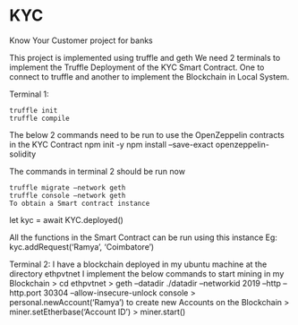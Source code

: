 # KYC
Know Your Customer project for banks


This project is implemented using truffle and geth
We need 2 terminals to implement the Truffle Deployment of the KYC Smart Contract. One to connect to truffle and another to implement the Blockchain in Local System.

Terminal 1:

	truffle init
	truffle compile

The below 2 commands need to be run to use the OpenZeppelin contracts in the KYC Contract
	npm init -y
	npm install –save-exact openzeppelin-solidity

The commands in terminal 2 should be run now

	truffle migrate –network geth
	truffle console –network geth
	To obtain a Smart contract instance 
 let kyc = await KYC.deployed()

All the functions in the Smart Contract can be run using this instance 
Eg: kyc.addRequest(‘Ramya’, ‘Coimbatore’)

Terminal 2:
I have a blockchain deployed in my ubuntu machine at the directory ethpvtnet
I implement the below commands to start mining in my Blockchain
	> cd ethpvtnet
	> geth –datadir ./datadir –networkid 2019 –http –http.port 30304 –allow-insecure-unlock console
	> personal.newAccount(‘Ramya’) to create new Accounts on the Blockchain
	> miner.setEtherbase(‘Account ID’)
	> miner.start()
